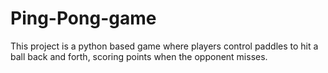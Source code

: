 # Ping-Pong-game
This project is a python based game where players control paddles to hit a ball back and forth, scoring points when the opponent misses.
